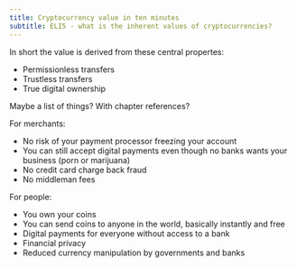 ```yaml
---
title: Cryptocurrency value in ten minutes
subtitle: ELI5 - what is the inherent values of cryptocurrencies?
---
```


In short the value is derived from these central propertes:

* Permissionless transfers
* Trustless transfers
* True digital ownership

Maybe a list of things? With chapter references?

For merchants:
* No risk of your payment processor freezing your account
* You can still accept digital payments even though no banks wants your business (porn or marijuana)
* No credit card charge back fraud
* No middleman fees

For people:
* You own your coins
* You can send coins to anyone in the world, basically instantly and free
* Digital payments for everyone without access to a bank
* Financial privacy
* Reduced currency manipulation by governments and banks


